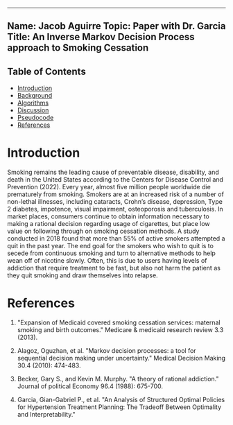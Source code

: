 ---
Name: Jacob Aguirre
Topic: Paper with Dr. Garcia
Title: An Inverse Markov Decision Process approach to Smoking Cessation
----

## Table of Contents
- [Introduction](#introduction)
- [Background](#background)
- [Algorithms](#algorithms)
- [Discussion](#discussion)
- [Pseudocode](#pseudocode)
- [References](#references)

# Introduction

Smoking remains the leading cause of preventable disease, disability, and death in the United States according to the Centers for Disease Control and Prevention (2022). Every year, almost five million people worldwide die prematurely from smoking. Smokers are at an increased risk of a number of non-lethal illnesses, including cataracts, Crohn’s disease, depression, Type 2 diabetes, impotence, visual impairment, osteoporosis and tuberculosis. In market places, consumers continue to obtain information necessary to making a rational decision regarding usage of cigarettes, but place low value on following through on smoking cessation methods. A study conducted in 2018 found that more than $55\%$ of active smokers attempted a quit in the past year. The end goal for the smokers who wish to quit is to secede from continuous smoking and turn to alternative methods to help wean off of nicotine slowly. Often, this is due to users having levels of addiction that require treatment to be fast, but also not harm the patient as they quit smoking and draw themselves into relapse. 

# References 

1. "Expansion of Medicaid covered smoking cessation services: maternal smoking and birth outcomes." Medicare \& medicaid research review 3.3 (2013).

2. Alagoz, Oguzhan, et al. "Markov decision processes: a tool for sequential decision making under uncertainty." Medical Decision Making 30.4 (2010): 474-483.

3. Becker, Gary S., and Kevin M. Murphy. "A theory of rational addiction." Journal of political Economy 96.4 (1988): 675-700.

4. Garcia, Gian-Gabriel P., et al. "An Analysis of Structured Optimal Policies for Hypertension Treatment Planning: The Tradeoff Between Optimality and Interpretability."

